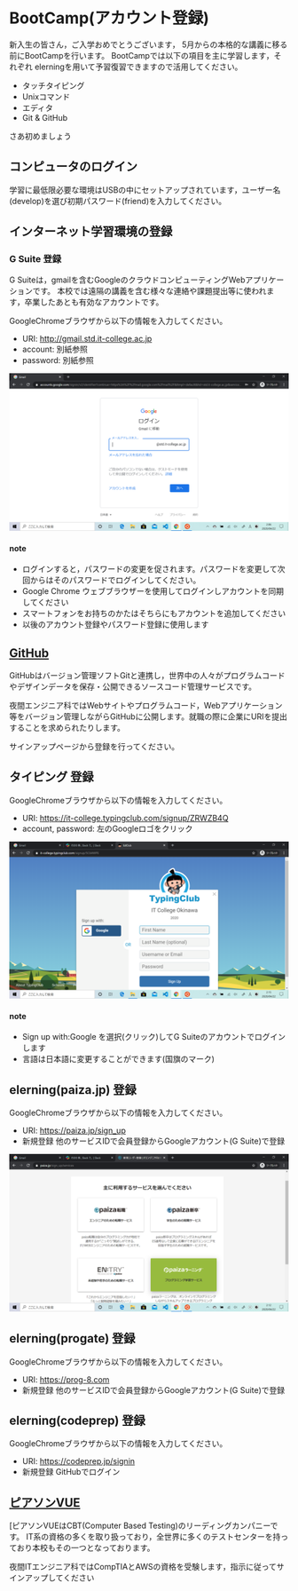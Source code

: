 # BootCamp(アカウント登録)

新入生の皆さん，ご入学おめでとうございます，
5月からの本格的な講義に移る前にBootCampを行います。
BootCampでは以下の項目を主に学習します，それぞれ elerningを用いて予習復習できますので活用してください。

- タッチタイピング
- Unixコマンド
- エディタ
- Git & GitHub

さあ初めましょう

## コンピュータのログイン

学習に最低限必要な環境はUSBの中にセットアップされています，ユーザー名(develop)を選び初期パスワード(friend)を入力してください。

## インターネット学習環境の登録

### G Suite 登録

G Suiteは，gmailを含むGoogleのクラウドコンピューティングWebアプリケーションです。
本校では遠隔の講義を含む様々な連絡や課題提出等に使われます，卒業したあとも有効なアカウントです。

GoogleChromeブラウザから以下の情報を入力してください。

- URI: http://gmail.std.it-college.ac.jp
- account: 別紙参照
- password: 別紙参照

![gmail login](https://github.com/omas-public/night2023/blob/master/assets/gmail.png)


#### note

- ログインすると，パスワードの変更を促されます。パスワードを変更して次回からはそのパスワードでログインしてください。
- Google Chrome ウェブブラウザーを使用してログインしアカウントを同期してください
- スマートフォンをお持ちのかたはそちらにもアカウントを追加してください
- 以後のアカウント登録やパスワード登録に使用します

## [GitHub](https://github.com/)

GitHubはバージョン管理ソフトGitと連携し，世界中の人々がプログラムコードやデザインデータを保存・公開できるソースコード管理サービスです。

夜間エンジニア科ではWebサイトやプログラムコード，Webアプリケーション等をバージョン管理しながらGitHubに公開します。就職の際に企業にURIを提出することを求められたりします。

サインアップページから登録を行ってください。


## タイピング 登録

GoogleChromeブラウザから以下の情報を入力してください。

- URI: https://it-college.typingclub.com/signup/ZRWZB4Q
- account, password: 左のGoogleロゴをクリック

![typing login](https://github.com/omas-public/night2023/blob/master/assets/typing.png)


#### note

- Sign up with:Google を選択(クリック)してG Suiteのアカウントでログインします
- 言語は日本語に変更することができます(国旗のマーク)

## elerning(paiza.jp) 登録

GoogleChromeブラウザから以下の情報を入力してください。

- URI: https://paiza.jp/sign_up
- 新規登録 他のサービスIDで会員登録からGoogleアカウント(G Suite)で登録

![paiza login](https://github.com/omas-public/night2023/blob/master/assets/paiza1.png)


## elerning(progate) 登録

GoogleChromeブラウザから以下の情報を入力してください。

- URI: https://prog-8.com
- 新規登録 他のサービスIDで会員登録からGoogleアカウント(G Suite)で登録

## elerning(codeprep) 登録

GoogleChromeブラウザから以下の情報を入力してください。

- URI: https://codeprep.jp/signin
- 新規登録 GitHubでログイン


## [ピアソンVUE](https://www.pearsonvue.co.jp/)

[ピアソンVUEはCBT(Computer Based Testing)のリーディングカンパニーです。
IT系の資格の多くを取り扱っており，全世界に多くのテストセンターを持っており本校もその一つとなっております。

夜間ITエンジニア科ではCompTIAとAWSの資格を受験します，指示に従ってサインアップしてください

